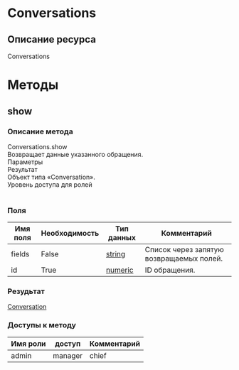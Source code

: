 
# Conversations

## Описание ресурса
Conversations<br/>
# Методы

## show

### Описание метода
Conversations.show<br/>Возвращает данные указанного обращения.<br/>Параметры<br/>Результат<br/>Объект типа «Conversation».<br/>Уровень доступа для ролей<br/><br/>
### Поля

| Имя поля | Необходимость | Тип данных | Комментарий |
|---|---|---|---|
|fields|False|[string](/docs/types/string.md)|Список через запятую возвращаемых полей.<br/>|
|id|True|[numeric](/docs/types/numeric.md)|ID обращения.<br/>|

### Резудьтат
[Conversation](/docs/types/Conversation.md)
### Доступы к методу

| Имя роли | доступ | Комментарий |
|---|---|---|
|admin|manager|chief|chief_partner|operator|None|admin_partner